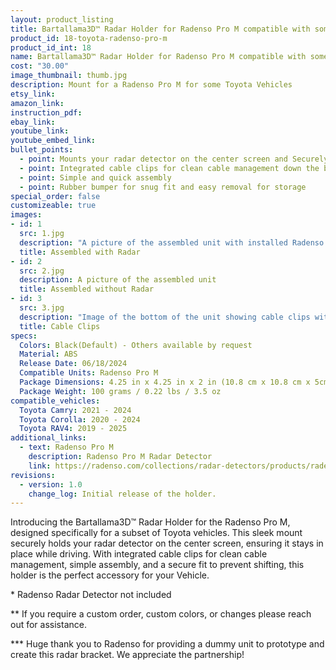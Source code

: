```yaml
---
layout: product_listing
title: Bartallama3D™ Radar Holder for Radenso Pro M compatible with some Toyota Vehicles
product_id: 18-toyota-radenso-pro-m
product_id_int: 18
name: Bartallama3D™ Radar Holder for Radenso Pro M compatible with some Toyota Vehicles
cost: "30.00"
image_thumbnail: thumb.jpg
description: Mount for a Radenso Pro M for some Toyota Vehicles
etsy_link: 
amazon_link: 
instruction_pdf: 
ebay_link: 
youtube_link: 
youtube_embed_link: 
bullet_points:
  - point: Mounts your radar detector on the center screen and Securely holds the radar detector
  - point: Integrated cable clips for clean cable management down the back of your screen
  - point: Simple and quick assembly
  - point: Rubber bumper for snug fit and easy removal for storage
special_order: false
customizeable: true
images:
- id: 1
  src: 1.jpg
  description: "A picture of the assembled unit with installed Radenso Pro M unit"
  title: Assembled with Radar
- id: 2
  src: 2.jpg
  description: A picture of the assembled unit
  title: Assembled without Radar
- id: 3
  src: 3.jpg
  description: "Image of the bottom of the unit showing cable clips with a cable routed through them"
  title: Cable Clips
specs:
  Colors: Black(Default) - Others available by request 
  Material: ABS
  Release Date: 06/18/2024
  Compatible Units: Radenso Pro M
  Package Dimensions: 4.25 in x 4.25 in x 2 in (10.8 cm x 10.8 cm x 5cm)
  Package Weight: 100 grams / 0.22 lbs / 3.5 oz
compatible_vehicles:
  Toyota Camry: 2021 - 2024
  Toyota Corolla: 2020 - 2024
  Toyota RAV4: 2019 - 2025
additional_links:
  - text: Radenso Pro M
    description: Radenso Pro M Radar Detector
    link: https://radenso.com/collections/radar-detectors/products/radenso-pro-m-radar-detector
revisions:
  - version: 1.0
    change_log: Initial release of the holder.
---
```


Introducing the Bartallama3D™ Radar Holder for the Radenso Pro M, designed specifically for a subset of Toyota vehicles. This sleek mount securely holds your radar detector on the center screen, ensuring it stays in place while driving. With integrated cable clips for clean cable management, simple assembly, and a secure fit to prevent shifting, this holder is the perfect accessory for your Vehicle.

\* Radenso Radar Detector not included

\*\* If you require a custom order, custom colors, or changes please reach out for assistance.

\*\*\* Huge thank you to Radenso for providing a dummy unit to prototype and create this radar bracket. We appreciate the partnership! 
